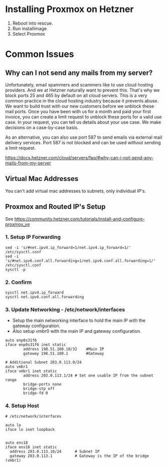 # Installing Proxmox on Hetzner
1. Reboot into rescue.
2. Run installimage
3. Select Proxmox

# Common Issues
## Why can I not send any mails from my server?
Unfortunately, email spammers and scammers like to use cloud hosting providers. And we at Hetzner naturally want to prevent this. That's why we block ports 25 and 465 by default on all cloud servers. This is a very common practice in the cloud hosting industry because it prevents abuse. We want to build trust with our new customers before we unblock these mail ports. Once you have been with us for a month and paid your first invoice, you can create a limit request to unblock these ports for a valid use case. In your request, you can tell us details about your use case. We make decisions on a case-by-case basis.

As an alternative, you can also use port 587 to send emails via external mail delivery services. Port 587 is not blocked and can be used without sending a limit request.

https://docs.hetzner.com/cloud/servers/faq/#why-can-i-not-send-any-mails-from-my-server

## Virtual Mac Addresses
You can't add virtual mac addresses to subnets, only individual IP's.

## Proxmox and Routed IP's Setup
See https://community.hetzner.com/tutorials/install-and-configure-proxmox_ve
### 1. Setup IP Forwarding
```
sed -i 's/#net.ipv4.ip_forward=1/net.ipv4.ip_forward=1/' /etc/sysctl.conf
sed -i 's/#net.ipv6.conf.all.forwarding=1/net.ipv6.conf.all.forwarding=1/' /etc/sysctl.conf
sysctl -p
```

### 2. Confirm
```
sysctl net.ipv4.ip_forward
sysctl net.ipv6.conf.all.forwarding
```

### 3. Update Networking -  /etc/network/interfaces
* Setup the main networking interface to hold the main IP with the gateway configuration.
* Also setup vmbr0 with the main IP and gateway configuration.
```
auto enp0s31f6
iface enp0s31f6 inet static
        address 198.51.100.10/32    #Main IP
        gateway 198.51.100.1        #Gateway

# Additional Subnet 203.0.113.0/24
auto vmbr1
iface vmbr1 inet static
        address 203.0.113.1/24 # Set one usable IP from the subnet range
        bridge-ports none
        bridge-stp off
        bridge-fd 0
```

### 4. Setup Host
```
# /etc/network/interfaces

auto lo
iface lo inet loopback


auto ens18
iface ens18 inet static
  address 203.0.113.10/24      # Subnet IP
  gateway 203.0.113.1          # Gateway is the IP of the bridge (vmbr1) 
```
